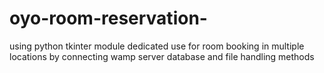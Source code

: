 # oyo-room-reservation-
using python tkinter module  dedicated use for room booking in multiple locations  by connecting wamp server database and file handling methods
